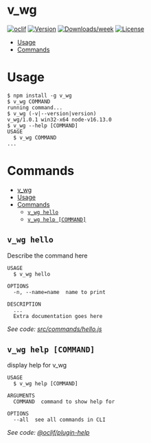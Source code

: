 v_wg
====



[![oclif](https://img.shields.io/badge/cli-oclif-brightgreen.svg)](https://oclif.io)
[![Version](https://img.shields.io/npm/v/v_wg.svg)](https://npmjs.org/package/v_wg)
[![Downloads/week](https://img.shields.io/npm/dw/v_wg.svg)](https://npmjs.org/package/v_wg)
[![License](https://img.shields.io/npm/l/v_wg.svg)](https://github.com/V-core9/v-web-gears/blob/master/package.json)

<!-- toc -->
* [Usage](#usage)
* [Commands](#commands)
<!-- tocstop -->
# Usage
<!-- usage -->
```sh-session
$ npm install -g v_wg
$ v_wg COMMAND
running command...
$ v_wg (-v|--version|version)
v_wg/1.0.1 win32-x64 node-v16.13.0
$ v_wg --help [COMMAND]
USAGE
  $ v_wg COMMAND
...
```
<!-- usagestop -->
# Commands
<!-- commands -->
- [v_wg](#v_wg)
- [Usage](#usage)
- [Commands](#commands)
  - [`v_wg hello`](#v_wg-hello)
  - [`v_wg help [COMMAND]`](#v_wg-help-command)

## `v_wg hello`

Describe the command here

```
USAGE
  $ v_wg hello

OPTIONS
  -n, --name=name  name to print

DESCRIPTION
  ...
  Extra documentation goes here
```

_See code: [src/commands/hello.js](https://github.com/V-core9/v-web-gears/blob/v1.0.1/src/commands/hello.js)_

## `v_wg help [COMMAND]`

display help for v_wg

```
USAGE
  $ v_wg help [COMMAND]

ARGUMENTS
  COMMAND  command to show help for

OPTIONS
  --all  see all commands in CLI
```

_See code: [@oclif/plugin-help](https://github.com/oclif/plugin-help/blob/v3.2.3/src/commands/help.ts)_
<!-- commandsstop -->
